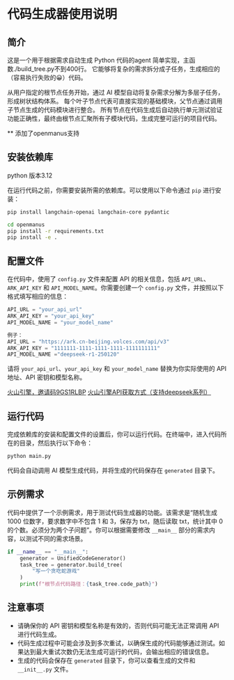 # 代码生成器使用说明

## 简介
这是一个用于根据需求自动生成 Python 代码的agent 简单实现，主函数./build_tree.py不到400行。
它能够将复杂的需求拆分成子任务，生成相应的（容易执行失败的😀）代码。

从用户指定的根节点任务开始，通过 AI 模型自动将复杂需求分解为多层子任务，形成树状结构体系。
每个叶子节点代表可直接实现的基础模块，父节点通过调用子节点生成的代码模块进行整合。
所有节点在代码生成后自动执行单元测试验证功能正确性，最终由根节点汇聚所有子模块代码，生成完整可运行的项目代码。

** 添加了openmanus支持

## 安装依赖库
python 版本3.12

在运行代码之前，你需要安装所需的依赖库。可以使用以下命令通过 `pip` 进行安装：
```bash
pip install langchain-openai langchain-core pydantic
```

```bash
cd openmanus
pip install -r requirements.txt
pip install -e .
```

## 配置文件
在代码中，使用了 `config.py` 文件来配置 API 的相关信息，包括 `API_URL`、`ARK_API_KEY` 和 `API_MODEL_NAME`。你需要创建一个 `config.py` 文件，并按照以下格式填写相应的信息：
```python
API_URL = "your_api_url"
ARK_API_KEY = "your_api_key"
API_MODEL_NAME = "your_model_name"

例子：
API_URL = "https://ark.cn-beijing.volces.com/api/v3"
ARK_API_KEY = "1111111-1111-1111-1111-1111111111"
API_MODEL_NAME ="deepseek-r1-250120"
```
请将 `your_api_url`、`your_api_key` 和 `your_model_name` 替换为你实际使用的 API 地址、API 密钥和模型名称。

[火山引擎，邀请码9GS1RLBP](https://volcengine.com/L/hwTmWVoFlww/)
[火山引擎API获取方式（支持deepseek系列）](https://zhuanlan.zhihu.com/p/23798747150)

## 运行代码
完成依赖库的安装和配置文件的设置后，你可以运行代码。在终端中，进入代码所在的目录，然后执行以下命令：
```bash
python main.py
```
代码会自动调用 AI 模型生成代码，并将生成的代码保存在 `generated` 目录下。

## 示例需求
代码中提供了一个示例需求，用于测试代码生成器的功能。该需求是“随机生成 1000 位数字，要求数字中不包含 1 和 3，保存为 txt，随后读取 txt，统计其中 0 的个数。必须分为两个子问题”。你可以根据需要修改 `__main__` 部分的需求内容，以测试不同的需求场景。

```python
if __name__ == "__main__":
    generator = UnifiedCodeGenerator()
    task_tree = generator.build_tree(
        "写一个贪吃蛇游戏"
    )
    print(f"根节点代码路径：{task_tree.code_path}")
```

## 注意事项
- 请确保你的 API 密钥和模型名称是有效的，否则代码可能无法正常调用 API 进行代码生成。
- 代码生成过程中可能会涉及到多次重试，以确保生成的代码能够通过测试。如果达到最大重试次数仍无法生成可运行的代码，会输出相应的错误信息。
- 生成的代码会保存在 `generated` 目录下，你可以查看生成的文件和 `__init__.py` 文件。




